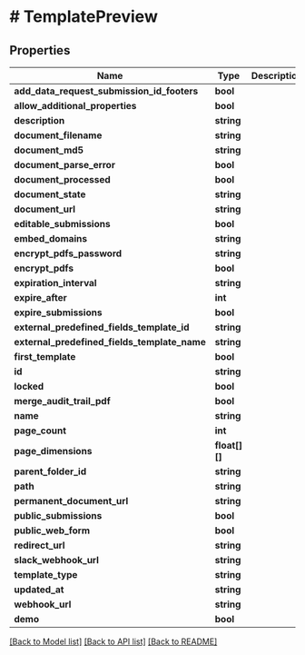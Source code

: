 # # TemplatePreview

## Properties

Name | Type | Description | Notes
------------ | ------------- | ------------- | -------------
**add_data_request_submission_id_footers** | **bool** |  |
**allow_additional_properties** | **bool** |  |
**description** | **string** |  |
**document_filename** | **string** |  |
**document_md5** | **string** |  |
**document_parse_error** | **bool** |  |
**document_processed** | **bool** |  |
**document_state** | **string** |  |
**document_url** | **string** |  |
**editable_submissions** | **bool** |  |
**embed_domains** | **string** |  |
**encrypt_pdfs_password** | **string** |  |
**encrypt_pdfs** | **bool** |  |
**expiration_interval** | **string** |  |
**expire_after** | **int** |  |
**expire_submissions** | **bool** |  |
**external_predefined_fields_template_id** | **string** |  |
**external_predefined_fields_template_name** | **string** |  |
**first_template** | **bool** |  |
**id** | **string** |  |
**locked** | **bool** |  |
**merge_audit_trail_pdf** | **bool** |  |
**name** | **string** |  |
**page_count** | **int** |  |
**page_dimensions** | **float[][]** |  |
**parent_folder_id** | **string** |  |
**path** | **string** |  |
**permanent_document_url** | **string** |  |
**public_submissions** | **bool** |  |
**public_web_form** | **bool** |  |
**redirect_url** | **string** |  |
**slack_webhook_url** | **string** |  |
**template_type** | **string** |  |
**updated_at** | **string** |  |
**webhook_url** | **string** |  |
**demo** | **bool** |  |

[[Back to Model list]](../../README.md#models) [[Back to API list]](../../README.md#endpoints) [[Back to README]](../../README.md)
